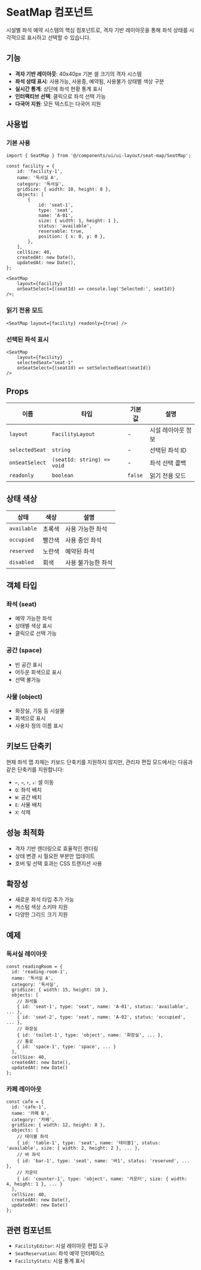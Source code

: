 # SeatMap 컴포넌트

시설별 좌석 예약 시스템의 핵심 컴포넌트로, 격자 기반 레이아웃을 통해 좌석 상태를 시각적으로 표시하고 선택할 수 있습니다.

## 기능

- **격자 기반 레이아웃**: 40x40px 기본 셀 크기의 격자 시스템
- **좌석 상태 표시**: 사용가능, 사용중, 예약됨, 사용불가 상태별 색상 구분
- **실시간 통계**: 상단에 좌석 현황 통계 표시
- **인터랙티브 선택**: 클릭으로 좌석 선택 가능
- **다국어 지원**: 모든 텍스트는 다국어 지원

## 사용법

### 기본 사용

```tsx
import { SeatMap } from '@/components/ui/ui-layout/seat-map/SeatMap';

const facility = {
	id: 'facility-1',
	name: '독서실 A',
	category: '독서실',
	gridSize: { width: 10, height: 8 },
	objects: [
		{
			id: 'seat-1',
			type: 'seat',
			name: 'A-01',
			size: { width: 1, height: 1 },
			status: 'available',
			reservable: true,
			position: { x: 0, y: 0 },
		},
	],
	cellSize: 40,
	createdAt: new Date(),
	updatedAt: new Date(),
};

<SeatMap
	layout={facility}
	onSeatSelect={(seatId) => console.log('Selected:', seatId)}
/>;
```

### 읽기 전용 모드

```tsx
<SeatMap layout={facility} readonly={true} />
```

### 선택된 좌석 표시

```tsx
<SeatMap
	layout={facility}
	selectedSeat="seat-1"
	onSeatSelect={(seatId) => setSelectedSeat(seatId)}
/>
```

## Props

| 이름           | 타입                       | 기본값  | 설명               |
| -------------- | -------------------------- | ------- | ------------------ |
| `layout`       | `FacilityLayout`           | -       | 시설 레이아웃 정보 |
| `selectedSeat` | `string`                   | -       | 선택된 좌석 ID     |
| `onSeatSelect` | `(seatId: string) => void` | -       | 좌석 선택 콜백     |
| `readonly`     | `boolean`                  | `false` | 읽기 전용 모드     |

## 상태 색상

| 상태        | 색상   | 설명               |
| ----------- | ------ | ------------------ |
| `available` | 초록색 | 사용 가능한 좌석   |
| `occupied`  | 빨간색 | 사용 중인 좌석     |
| `reserved`  | 노란색 | 예약된 좌석        |
| `disabled`  | 회색   | 사용 불가능한 좌석 |

## 객체 타입

### 좌석 (seat)

- 예약 가능한 좌석
- 상태별 색상 표시
- 클릭으로 선택 가능

### 공간 (space)

- 빈 공간 표시
- 어두운 회색으로 표시
- 선택 불가능

### 사물 (object)

- 화장실, 기둥 등 시설물
- 회색으로 표시
- 사용자 정의 이름 표시

## 키보드 단축키

현재 좌석 맵 자체는 키보드 단축키를 지원하지 않지만, 관리자 편집 모드에서는 다음과 같은 단축키를 지원합니다:

- `←`, `→`, `↑`, `↓`: 셀 이동
- `Q`: 좌석 배치
- `W`: 공간 배치
- `E`: 사물 배치
- `X`: 삭제

## 성능 최적화

- 격자 기반 렌더링으로 효율적인 렌더링
- 상태 변경 시 필요한 부분만 업데이트
- 호버 및 선택 효과는 CSS 트랜지션 사용

## 확장성

- 새로운 좌석 타입 추가 가능
- 커스텀 색상 스키마 지원
- 다양한 그리드 크기 지원

## 예제

### 독서실 레이아웃

```tsx
const readingRoom = {
  id: 'reading-room-1',
  name: '독서실 A',
  category: '독서실',
  gridSize: { width: 15, height: 10 },
  objects: [
    // 좌석들
    { id: 'seat-1', type: 'seat', name: 'A-01', status: 'available', ... },
    { id: 'seat-2', type: 'seat', name: 'A-02', status: 'occupied', ... },
    // 화장실
    { id: 'toilet-1', type: 'object', name: '화장실', ... },
    // 통로
    { id: 'space-1', type: 'space', ... }
  ],
  cellSize: 40,
  createdAt: new Date(),
  updatedAt: new Date()
};
```

### 카페 레이아웃

```tsx
const cafe = {
  id: 'cafe-1',
  name: '카페 B',
  category: '카페',
  gridSize: { width: 12, height: 8 },
  objects: [
    // 테이블 좌석
    { id: 'table-1', type: 'seat', name: '테이블1', status: 'available', size: { width: 2, height: 2 }, ... },
    // 바 좌석
    { id: 'bar-1', type: 'seat', name: '바1', status: 'reserved', ... },
    // 카운터
    { id: 'counter-1', type: 'object', name: '카운터', size: { width: 4, height: 1 }, ... }
  ],
  cellSize: 40,
  createdAt: new Date(),
  updatedAt: new Date()
};
```

## 관련 컴포넌트

- `FacilityEditor`: 시설 레이아웃 편집 도구
- `SeatReservation`: 좌석 예약 인터페이스
- `FacilityStats`: 시설 통계 표시
